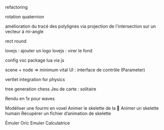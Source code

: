refactoring

rotation quaternion

amélioration du tracé des polylignes via projection de l'intersection sur un vecteur à mi-angle

rect round

lovejs : ajouter un logo
lovejs : virer le fond

config vsc
package lua via js

scene + node => minimum vital
UI : interface de contrôle (Parameter)

vertlet integration for physics

tree generation
chess
Jeu de carte : solitaire

Rendu en 1x pour waves

Modéliser une fourmi en voxel
Animer le skelette de la 🐜
Animer un skelette humain
Récupérer un fichier d’animation de skelette

Émuler Oric
Emuler Calculatrice
